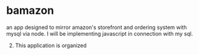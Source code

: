 # bamazon
an app designed to mirror amazon's storefront and ordering system with mysql via node. I will be implementing javascript in connection with my sql.

2. This application is organized

